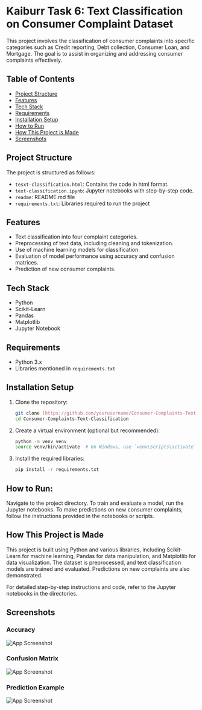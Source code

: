 # Kaiburr Task 6: Text Classification on Consumer Complaint Dataset 

This project involves the classification of consumer complaints into specific categories such as Credit reporting, Debt collection, Consumer Loan, and Mortgage. The goal is to assist in organizing and addressing consumer complaints effectively.

## Table of Contents
- [Project Structure](#project-structure)
- [Features](#features)
- [Tech Stack](#tech-stack)
- [Requirements](#requirements)
- [Installation Setup](#installation-setup)
- [How to Run](#how-to-run)
- [How This Project is Made](#how-this-project-is-made)
- [Screenshots](#screenshots)

## Project Structure
The project is structured as follows:
- `tesxt-classification.html`: Contains the code in html format. 
- `text-classification.ipynb`: Jupyter notebooks with step-by-step code.
- `readme`: README.md file
- `requirements.txt`: Libraries required to run the project

## Features
- Text classification into four complaint categories.
- Preprocessing of text data, including cleaning and tokenization.
- Use of machine learning models for classification.
- Evaluation of model performance using accuracy and confusion matrices.
- Prediction of new consumer complaints.

## Tech Stack
- Python
- Scikit-Learn
- Pandas
- Matplotlib
- Jupyter Notebook

## Requirements
- Python 3.x
- Libraries mentioned in `requirements.txt`

## Installation Setup
1. Clone the repository:
   ```bash
   git clone [https://github.com/yourusername/Consumer-Complaints-Text-Classification.git]
   cd Consumer-Complaints-Text-Classification

2. Create a virtual environment (optional but recommended):
   ```bash
   python -m venv venv
   source venv/bin/activate  # On Windows, use `venv\Scripts\activate`

4. Install the required libraries:
   ```bash
   pip install -r requirements.txt

## How to Run:

Navigate to the project directory.
To train and evaluate a model, run the Jupyter notebooks.
To make predictions on new consumer complaints, follow the instructions provided in the notebooks or scripts.

## How This Project is Made
This project is built using Python and various libraries, including Scikit-Learn for machine learning, Pandas for data manipulation, and Matplotlib for data visualization. The dataset is preprocessed, and text classification models are trained and evaluated. Predictions on new complaints are also demonstrated.

For detailed step-by-step instructions and code, refer to the Jupyter notebooks in the directories.

## Screenshots

### Accuracy
![App Screenshot](https://drive.google.com/uc?id=1xSaXKHkpkmahzhbUjGZ-XCZuPTqyxwtP)

### Confusion Matrix
![App Screenshot](https://drive.google.com/uc?id=14X7h7qRorbFy0wTJnE6tIiX0kyLQb9pC)

### Prediction Example
![App Screenshot](https://drive.google.com/uc?id=1jSf4OcSpCxchJNpCLLxRtDUZy0kSHGMj)
